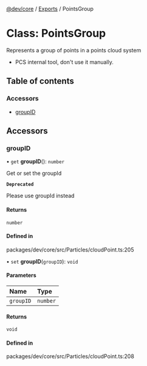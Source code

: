 [@dev/core](../README.md) / [Exports](../modules.md) / PointsGroup

# Class: PointsGroup

Represents a group of points in a points cloud system
 * PCS internal tool, don't use it manually.

## Table of contents

### Accessors

- [groupID](PointsGroup.md#groupid)

## Accessors

### groupID

• `get` **groupID**(): `number`

Get or set the groupId

**`Deprecated`**

Please use groupId instead

#### Returns

`number`

#### Defined in

packages/dev/core/src/Particles/cloudPoint.ts:205

• `set` **groupID**(`groupID`): `void`

#### Parameters

| Name | Type |
| :------ | :------ |
| `groupID` | `number` |

#### Returns

`void`

#### Defined in

packages/dev/core/src/Particles/cloudPoint.ts:208
